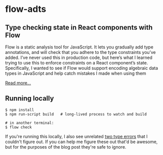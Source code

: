 # flow-adts
## Type checking state in React components with Flow

Flow is a static analysis tool for JavaScript. It lets you gradually add type annotations, and will check that you adhere to the type constraints you’ve added. I’ve never used this in production code, but here’s what I learned trying to use this to enforce constraints on a React component’s state. Specifically, I wanted to see if Flow would support encoding algebraic data types in JavaScript and help catch mistakes I made when using them

[Read more...](https://medium.com/@krob/type-checking-state-in-react-components-with-flow-f1f1ec84f395)

## Running locally
```
$ npm install
$ npm run-script build   # long-lived process to watch and build

# in another terminal:
$ flow check
```

If you're running this locally, I also see unrelated [two type errors](doc/bug.png) that I couldn't figure out.  If you can help me figure these out that'd be awesome, but for the purposes of the blog post they're safe to ignore.

